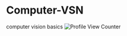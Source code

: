# Computer-VSN
computer vision basics
![Profile View Counter](https://komarev.com/ghpvc/?username=Your_GitHub_Username)
